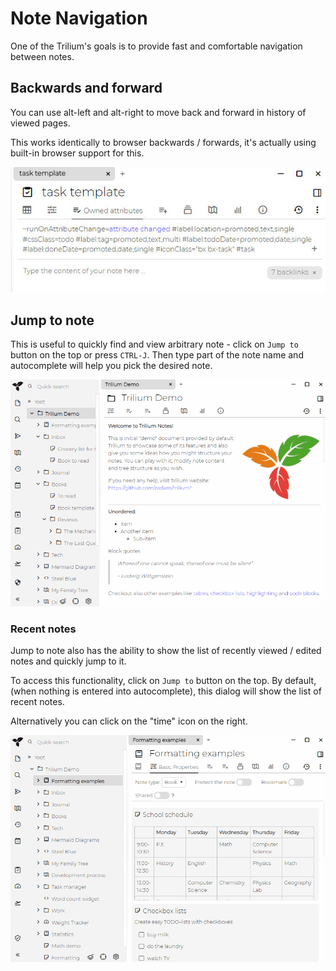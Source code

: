 # Note Navigation
One of the Trilium's goals is to provide fast and comfortable navigation between notes.

## Backwards and forward

You can use alt-left and alt-right to move back and forward in history of viewed pages.

This works identically to browser backwards / forwards, it's actually using built-in browser support for this.

![](Note%20Navigation_image.png)

## Jump to note

This is useful to quickly find and view arbitrary note - click on `Jump to` button on the top or press `CTRL-J`. Then type part of the note name and autocomplete will help you pick the desired note.

![](../../Attachments/jump-to.gif)

### Recent notes

Jump to note also has the ability to show the list of recently viewed / edited notes and quickly jump to it.

To access this functionality, click on `Jump to` button on the top. By default, (when nothing is entered into autocomplete), this dialog will show the list of recent notes.

Alternatively you can click on the "time" icon on the right.

![](../../Attachments/recent-notes.gif)